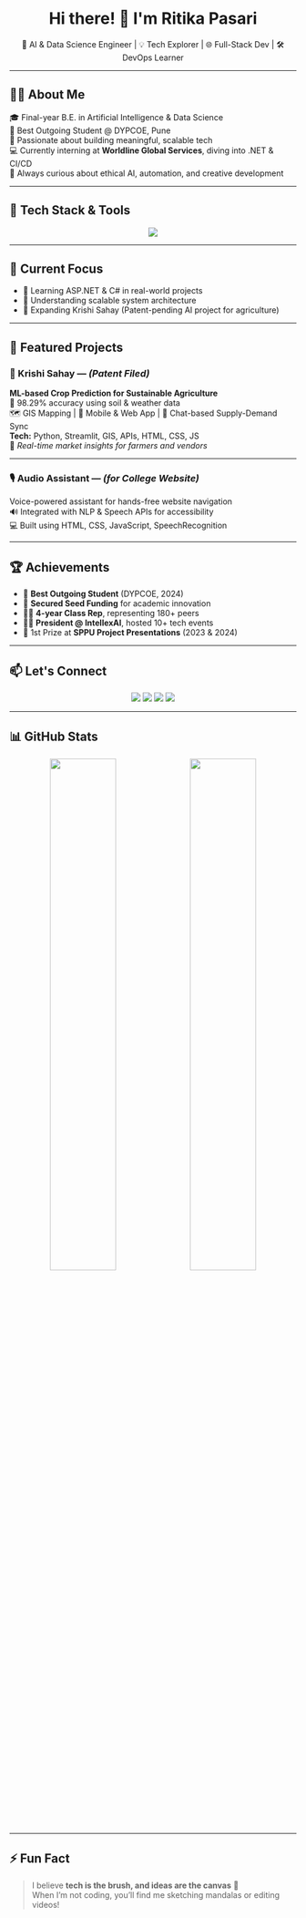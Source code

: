 <h1 align="center">Hi there! 👋 I'm Ritika Pasari</h1>
<p align="center">🚀 AI & Data Science Engineer | 💡 Tech Explorer | 🌐 Full-Stack Dev | 🛠️ DevOps Learner</p>

---

## 🙋‍♀️ About Me

🎓 Final-year B.E. in Artificial Intelligence & Data Science  
🏅 Best Outgoing Student @ DYPCOE, Pune  
🧠 Passionate about building meaningful, scalable tech  
💻 Currently interning at **Worldline Global Services**, diving into .NET & CI/CD  
🌱 Always curious about ethical AI, automation, and creative development  

---

## 🔧 Tech Stack & Tools

<p align="center">
  <img src="https://skillicons.dev/icons?i=python,cpp,java,html,css,javascript,bootstrap,react,cs,git,github,gitlab,postman,mongodb,mysql,postgresql,linux,aws,dotnet,vscode,visualstudio" />
</p>

---

## 💼 Current Focus

- 📘 Learning ASP.NET & C# in real-world projects
- 🧩 Understanding scalable system architecture
- 🚜 Expanding Krishi Sahay (Patent-pending AI project for agriculture)

---

## 🌟 Featured Projects

### 🌾 Krishi Sahay — *(Patent Filed)*  
**ML-based Crop Prediction for Sustainable Agriculture**  
🧠 98.29% accuracy using soil & weather data  
🗺️ GIS Mapping | 📱 Mobile & Web App | 💬 Chat-based Supply-Demand Sync  
**Tech:** Python, Streamlit, GIS, APIs, HTML, CSS, JS  
📌 _Real-time market insights for farmers and vendors_

---

### 🎙️ Audio Assistant — *(for College Website)*  
Voice-powered assistant for hands-free website navigation  
🔊 Integrated with NLP & Speech APIs for accessibility  
💻 Built using HTML, CSS, JavaScript, SpeechRecognition  

---

## 🏆 Achievements

- 🥇 **Best Outgoing Student** (DYPCOE, 2024)  
- 💸 **Secured Seed Funding** for academic innovation  
- 🧑‍🏫 **4-year Class Rep**, representing 180+ peers  
- 🧑‍💼 **President @ IntellexAI**, hosted 10+ tech events  
- 🏅 1st Prize at **SPPU Project Presentations** (2023 & 2024)

---

## 📫 Let's Connect

<p align="center">
  <a href="mailto:pasarir1904@gmail.com"><img src="https://img.shields.io/badge/Email-D14836?style=for-the-badge&logo=gmail&logoColor=white"></a>
  <a href="https://www.linkedin.com/in/ritika-pasari-225139225/"><img src="https://img.shields.io/badge/LinkedIn-0077B5?style=for-the-badge&logo=linkedin&logoColor=white"></a>
  <a href="https://github.com/riti-1904"><img src="https://img.shields.io/badge/GitHub-000?style=for-the-badge&logo=github&logoColor=white"></a>
  <a href="https://www.instagram.com/agrawal_hriti/"><img src="https://img.shields.io/badge/Instagram-E4405F?style=for-the-badge&logo=instagram&logoColor=white"></a>
</p>

---

## 📊 GitHub Stats

<p align="center">
  <img src="https://github-readme-stats.vercel.app/api?username=riti-1904&show_icons=true&theme=tokyonight" width="48%" />
  <img src="https://github-readme-streak-stats.herokuapp.com/?user=riti-1904&theme=tokyonight" width="48%" />
</p>

---

## ⚡ Fun Fact  
> I believe **tech is the brush, and ideas are the canvas** 🎨  
> When I’m not coding, you’ll find me sketching mandalas or editing videos!



